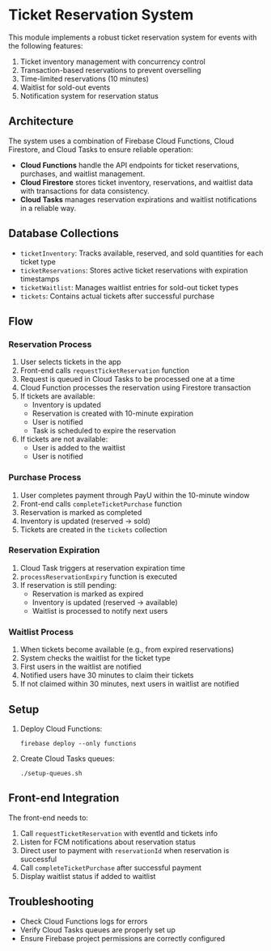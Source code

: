 # Ticket Reservation System

This module implements a robust ticket reservation system for events with the following features:

1. Ticket inventory management with concurrency control
2. Transaction-based reservations to prevent overselling
3. Time-limited reservations (10 minutes)
4. Waitlist for sold-out events
5. Notification system for reservation status

## Architecture

The system uses a combination of Firebase Cloud Functions, Cloud Firestore, and Cloud Tasks to ensure reliable operation:

- **Cloud Functions** handle the API endpoints for ticket reservations, purchases, and waitlist management.
- **Cloud Firestore** stores ticket inventory, reservations, and waitlist data with transactions for data consistency.
- **Cloud Tasks** manages reservation expirations and waitlist notifications in a reliable way.

## Database Collections

- `ticketInventory`: Tracks available, reserved, and sold quantities for each ticket type
- `ticketReservations`: Stores active ticket reservations with expiration timestamps
- `ticketWaitlist`: Manages waitlist entries for sold-out ticket types
- `tickets`: Contains actual tickets after successful purchase

## Flow

### Reservation Process

1. User selects tickets in the app
2. Front-end calls `requestTicketReservation` function
3. Request is queued in Cloud Tasks to be processed one at a time
4. Cloud Function processes the reservation using Firestore transaction
5. If tickets are available:
   - Inventory is updated
   - Reservation is created with 10-minute expiration
   - User is notified
   - Task is scheduled to expire the reservation
6. If tickets are not available:
   - User is added to the waitlist
   - User is notified

### Purchase Process

1. User completes payment through PayU within the 10-minute window
2. Front-end calls `completeTicketPurchase` function
3. Reservation is marked as completed
4. Inventory is updated (reserved → sold)
5. Tickets are created in the `tickets` collection

### Reservation Expiration

1. Cloud Task triggers at reservation expiration time
2. `processReservationExpiry` function is executed
3. If reservation is still pending:
   - Reservation is marked as expired
   - Inventory is updated (reserved → available)
   - Waitlist is processed to notify next users

### Waitlist Process

1. When tickets become available (e.g., from expired reservations)
2. System checks the waitlist for the ticket type
3. First users in the waitlist are notified
4. Notified users have 30 minutes to claim their tickets
5. If not claimed within 30 minutes, next users in waitlist are notified

## Setup

1. Deploy Cloud Functions:
   ```
   firebase deploy --only functions
   ```

2. Create Cloud Tasks queues:
   ```
   ./setup-queues.sh
   ```

## Front-end Integration

The front-end needs to:

1. Call `requestTicketReservation` with eventId and tickets info
2. Listen for FCM notifications about reservation status
3. Direct user to payment with `reservationId` when reservation is successful
4. Call `completeTicketPurchase` after successful payment
5. Display waitlist status if added to waitlist

## Troubleshooting

- Check Cloud Functions logs for errors
- Verify Cloud Tasks queues are properly set up
- Ensure Firebase project permissions are correctly configured 